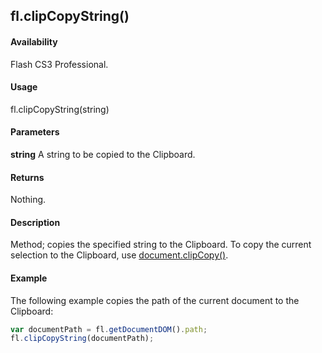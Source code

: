## fl.clipCopyString()

#### Availability

Flash CS3 Professional.

#### Usage

fl.clipCopyString(string)

#### Parameters

**string** A string to be copied to the Clipboard.

#### Returns

Nothing.

#### Description

Method; copies the specified string to the Clipboard.
To copy the current selection to the Clipboard, use [document.clipCopy()](../Document_object/docume30.md).

#### Example

The following example copies the path of the current document to the Clipboard:

```javascript
var documentPath = fl.getDocumentDOM().path;
fl.clipCopyString(documentPath);
```
